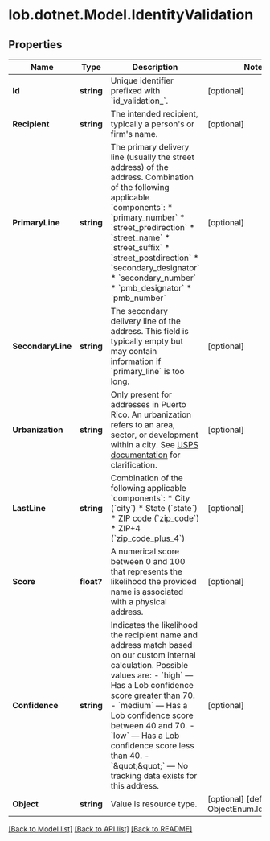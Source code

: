 # lob.dotnet.Model.IdentityValidation

## Properties

Name | Type | Description | Notes
------------ | ------------- | ------------- | -------------
**Id** | **string** | Unique identifier prefixed with &#x60;id_validation_&#x60;. | [optional] 
**Recipient** | **string** | The intended recipient, typically a person&#39;s or firm&#39;s name. | [optional] 
**PrimaryLine** | **string** | The primary delivery line (usually the street address) of the address. Combination of the following applicable &#x60;components&#x60;: * &#x60;primary_number&#x60; * &#x60;street_predirection&#x60; * &#x60;street_name&#x60; * &#x60;street_suffix&#x60; * &#x60;street_postdirection&#x60; * &#x60;secondary_designator&#x60; * &#x60;secondary_number&#x60; * &#x60;pmb_designator&#x60; * &#x60;pmb_number&#x60;  | [optional] 
**SecondaryLine** | **string** | The secondary delivery line of the address. This field is typically empty but may contain information if &#x60;primary_line&#x60; is too long.  | [optional] 
**Urbanization** | **string** | Only present for addresses in Puerto Rico. An urbanization refers to an area, sector, or development within a city. See [USPS documentation](https://pe.usps.com/text/pub28/28api_008.htm#:~:text&#x3D;I51.,-4%20Urbanizations&amp;text&#x3D;In%20Puerto%20Rico%2C%20identical%20street,placed%20before%20the%20urbanization%20name.) for clarification.  | [optional] 
**LastLine** | **string** | Combination of the following applicable &#x60;components&#x60;: * City (&#x60;city&#x60;) * State (&#x60;state&#x60;) * ZIP code (&#x60;zip_code&#x60;) * ZIP+4 (&#x60;zip_code_plus_4&#x60;)  | [optional] 
**Score** | **float?** | A numerical score between 0 and 100 that represents the likelihood the provided name is associated with a physical address.  | [optional] 
**Confidence** | **string** | Indicates the likelihood the recipient name and address match based on our custom internal calculation. Possible values are: - &#x60;high&#x60; — Has a Lob confidence score greater than 70. - &#x60;medium&#x60; — Has a Lob confidence score between 40 and 70. - &#x60;low&#x60; — Has a Lob confidence score less than 40. - &#x60;\&quot;\&quot;&#x60; — No tracking data exists for this address.  | [optional] 
**Object** | **string** | Value is resource type. | [optional] [default to ObjectEnum.IdValidation]

[[Back to Model list]](../README.md#documentation-for-models) [[Back to API list]](../README.md#documentation-for-api-endpoints) [[Back to README]](../README.md)

